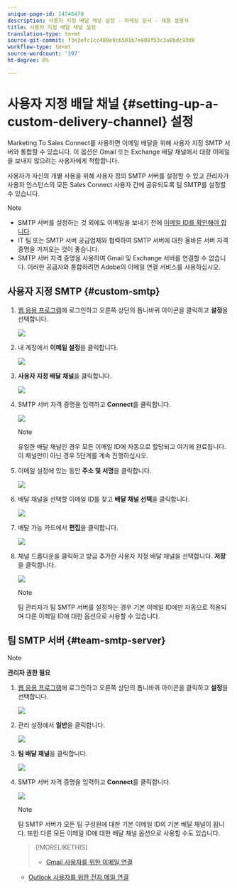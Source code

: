 ```yaml
---
unique-page-id: 14746470
description: 사용자 지정 배달 채널 설정 - 마케팅 문서 - 제품 설명서
title: 사용자 지정 배달 채널 설정
translation-type: tm+mt
source-git-commit: f3e3efc1cc480e9c6501b7e808f53c3a8bdc93d8
workflow-type: tm+mt
source-wordcount: '397'
ht-degree: 0%

---
```



# 사용자 지정 배달 채널 {#setting-up-a-custom-delivery-channel} 설정

Marketing To Sales Connect를 사용하면 이메일 배달을 위해 사용자 지정 SMTP 서버와 통합할 수 있습니다. 이 옵션은 Gmail 또는 Exchange 배달 채널에서 대량 이메일을 보내지 않으려는 사용자에게 적합합니다.

사용자가 자신의 개별 사용을 위해 사용자 정의 SMTP 서버를 설정할 수 있고 관리자가 사용자 인스턴스의 모든 Sales Connect 사용자 간에 공유되도록 팀 SMTP를 설정할 수 있습니다.

>[!NOTE]
>
>* SMTP 서버를 설정하는 것 외에도 이메일을 보내기 전에 [이메일 ID를 확인해야 합니다](/help/marketo/product-docs/marketo-sales-connect/getting-started/email-settings/verify-your-email.md).
>* IT 팀 또는 SMTP 서버 공급업체와 협력하여 SMTP 서버에 대한 올바른 서버 자격 증명을 가져오는 것이 좋습니다.
>* SMTP 서버 자격 증명을 사용하여 Gmail 및 Exchange 서버를 연결할 수 없습니다. 이러한 공급자와 통합하려면 Adobe의 이메일 연결 서비스를 사용하십시오.


## 사용자 지정 SMTP {#custom-smtp}

1. [웹 응용 프로그램](https://toutapp.com/login)에 로그인하고 오른쪽 상단의 톱니바퀴 아이콘을 클릭하고 **설정**&#x200B;을 선택합니다.

   ![](assets/setting-up-a-custom-delivery-channel-1.png)

1. 내 계정에서 **이메일 설정**&#x200B;을 클릭합니다.

   ![](assets/setting-up-a-custom-delivery-channel-2.png)

1. **사용자 지정 배달 채널**&#x200B;을 클릭합니다.

   ![](assets/setting-up-a-custom-delivery-channel-3.png)

1. SMTP 서버 자격 증명을 입력하고 **Connect**&#x200B;를 클릭합니다.

   ![](assets/setting-up-a-custom-delivery-channel-4.png)

   >[!NOTE]
   >
   >유일한 배달 채널인 경우 모든 이메일 ID에 자동으로 할당되고 여기에 완료됩니다. 이 채널만이 아닌 경우 5단계를 계속 진행하십시오.

1. 이메일 설정에 있는 동안 **주소 및 서명**&#x200B;을 클릭합니다.

   ![](assets/setting-up-a-custom-delivery-channel-5.png)

1. 배달 채널을 선택할 이메일 ID를 찾고 **배달 채널 선택**&#x200B;을 클릭합니다.

   ![](assets/setting-up-a-custom-delivery-channel-6.png)

1. 배달 가능 카드에서 **편집**&#x200B;을 클릭합니다.

   ![](assets/setting-up-a-custom-delivery-channel-7.png)

1. 채널 드롭다운을 클릭하고 방금 추가한 사용자 지정 배달 채널을 선택합니다. **저장**&#x200B;을 클릭합니다.

   ![](assets/setting-up-a-custom-delivery-channel-8.png)

   >[!NOTE]
   >
   >팀 관리자가 팀 SMTP 서버를 설정하는 경우 기본 이메일 ID에만 자동으로 적용되며 다른 이메일 ID에 대한 옵션으로 사용할 수 있습니다.

## 팀 SMTP 서버 {#team-smtp-server}

>[!NOTE]
>
>**관리자 권한 필요**

1. [웹 응용 프로그램](https://toutapp.com/login)에 로그인하고 오른쪽 상단의 톱니바퀴 아이콘을 클릭하고 **설정**&#x200B;을 선택합니다.

   ![](assets/setting-up-a-custom-delivery-channel-9.png)

1. 관리 설정에서 **일반**&#x200B;을 클릭합니다.

   ![](assets/setting-up-a-custom-delivery-channel-10.png)

1. **팀 배달 채널**&#x200B;을 클릭합니다.

   ![](assets/setting-up-a-custom-delivery-channel-11.png)

1. SMTP 서버 자격 증명을 입력하고 **Connect**&#x200B;를 클릭합니다.

   ![](assets/setting-up-a-custom-delivery-channel-12.png)

   >[!NOTE]
   >
   >팀 SMTP 서버가 모든 팀 구성원에 대한 기본 이메일 ID의 기본 배달 채널이 됩니다. 또한 다른 모든 이메일 ID에 대한 배달 채널 옵션으로 사용할 수도 있습니다.

   >[!MORELIKETHIS]
   >
   >* [Gmail 사용자를 위한 이메일 연결](/help/marketo/product-docs/marketo-sales-connect/email-plugins/gmail/email-connection-for-gmail-users.md)
      >
      >
   * [Outlook 사용자를 위한 전자 메일 연결](/help/marketo/product-docs/marketo-sales-connect/email-plugins/msc-for-outlook/email-connection-for-outlook-users.md)

